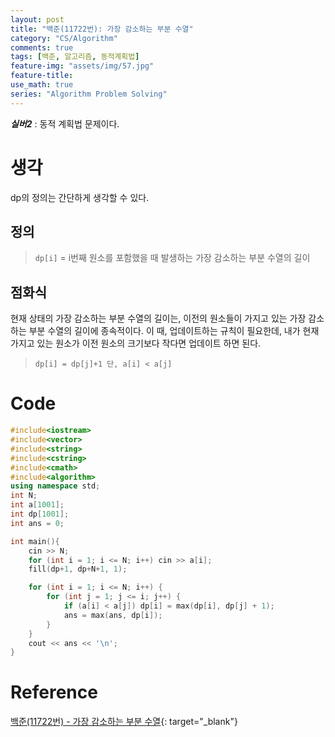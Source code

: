 ```yaml
---
layout: post
title: "백준(11722번): 가장 감소하는 부분 수열"
category: "CS/Algorithm"
comments: true
tags: [백준, 알고리즘, 동적계획법]
feature-img: "assets/img/57.jpg"
feature-title:
use_math: true
series: "Algorithm Problem Solving"
---
```


**_실버2_** : 동적 계획법 문제이다.

# 생각

dp의 정의는 간단하게 생각할 수 있다.

## 정의

> `dp[i]` = i번째 원소를 포함했을 때 발생하는 가장 감소하는 부분 수열의 길이

## 점화식

현재 상태의 가장 감소하는 부분 수열의 길이는, 이전의 원소들이 가지고 있는 가장 감소하는 부분 수열의 길이에 종속적이다. 이 때, 업데이트하는 규칙이 필요한데, 내가 현재 가지고 있는 원소가 이전 원소의 크기보다 작다면 업데이트 하면 된다.

> `dp[i] = dp[j]+1 단, a[i] < a[j]`

# Code

```c++
#include<iostream>
#include<vector>
#include<string>
#include<cstring>
#include<cmath>
#include<algorithm>
using namespace std;
int N;
int a[1001];
int dp[1001];
int ans = 0;

int main(){
    cin >> N;
    for (int i = 1; i <= N; i++) cin >> a[i];
    fill(dp+1, dp+N+1, 1);

    for (int i = 1; i <= N; i++) {
        for (int j = 1; j <= i; j++) {
            if (a[i] < a[j]) dp[i] = max(dp[i], dp[j] + 1);
            ans = max(ans, dp[i]);
        }
    }
    cout << ans << '\n';
}
```

# Reference

[백준(11722번) - 가장 감소하는 부분 수열](https://www.acmicpc.net/problem/11722){: target="\_blank"}
